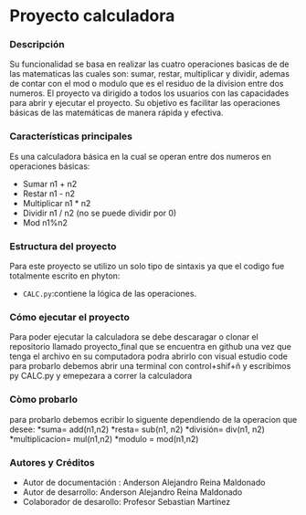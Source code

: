 # Proyecto calculadora 


### Descripción



Su funcionalidad se basa en realizar las cuatro operaciones basicas de  de las matematicas las cuales son: sumar, restar, multiplicar y dividir, ademas de contar con el mod o modulo que es el residuo de la division entre dos numeros. El proyecto va  dirigido a todos los usuarios con las capacidades para abrir y ejecutar el proyecto. Su objetivo es facilitar las operaciones básicas de las matemáticas de manera rápida y efectiva.

 
### Características principales


Es una calculadora básica en la cual se operan entre dos numeros en operaciones básicas:

* Sumar n1 + n2
* Restar n1 - n2
* Multiplicar n1 * n2
* Dividir n1 / n2  (no se puede dividir por 0)
* Mod n1%n2


### Estructura del proyecto

Para este proyecto se utilizo un solo tipo de sintaxis ya que el codigo fue totalmente escrito en phyton:


* ``CALC.py``:contiene la lógica de las operaciones.

### Cómo ejecutar el proyecto

Para poder ejecutar la calculadora se debe descaragar o clonar el repositorio llamado proyecto_final que se encuentra en github una vez que tenga el archivo en su computadora podra abrirlo con visual estudio code para probarlo debemos abrir una terminal con control+shif+ñ y escribimos py CALC.py y emepezara a correr la calculadora  


 ### Còmo probarlo
para probarlo debemos ecribir lo siguente dependiendo de la operacion que desee:
*suma= add(n1,n2)
*resta= sub(n1, n2)
*división= div(n1, n2)
*multiplicacion= mul(n1,n2)
*modulo = mod(n1,n2)


### Autores y Créditos 


 * Autor de documentación : Anderson Alejandro Reina Maldonado
 * Autor de desarrollo: Anderson Alejandro Reina Maldonado 
 * Colaborador de desarollo: Profesor Sebastian Martínez